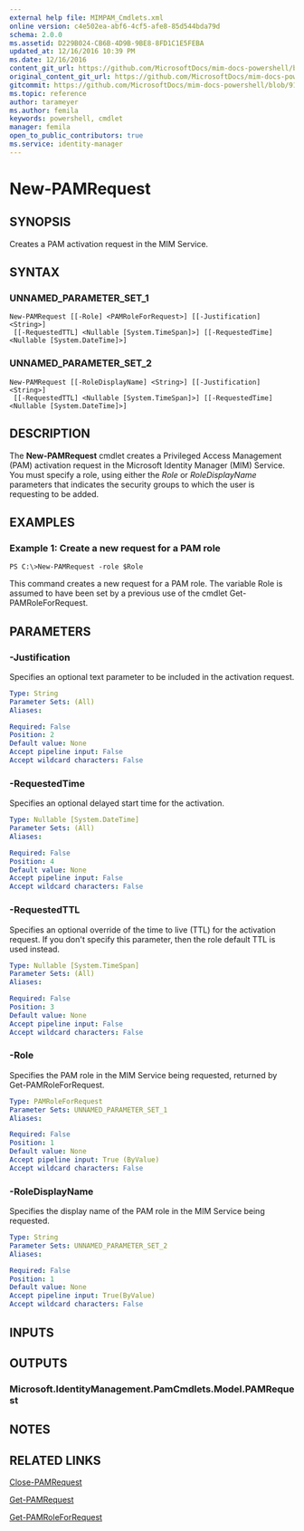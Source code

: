```yaml
---
external help file: MIMPAM_Cmdlets.xml
online version: c4e502ea-abf6-4cf5-afe8-85d544bda79d
schema: 2.0.0
ms.assetid: D229B024-CB6B-4D9B-9BE8-8FD1C1E5FEBA
updated_at: 12/16/2016 10:39 PM
ms.date: 12/16/2016
content_git_url: https://github.com/MicrosoftDocs/mim-docs-powershell/blob/master/mim-cmdlets/MicrosoftIdentityManager/vlatest/New-PAMRequest.md
original_content_git_url: https://github.com/MicrosoftDocs/mim-docs-powershell/blob/master/mim-cmdlets/MicrosoftIdentityManager/vlatest/New-PAMRequest.md
gitcommit: https://github.com/MicrosoftDocs/mim-docs-powershell/blob/91e8680653c5bbea5afddb262c8a143482b14fd5/mim-cmdlets/MicrosoftIdentityManager/vlatest/New-PAMRequest.md
ms.topic: reference
author: tarameyer
ms.author: femila
keywords: powershell, cmdlet
manager: femila
open_to_public_contributors: true
ms.service: identity-manager
---
```


# New-PAMRequest

## SYNOPSIS
Creates a PAM activation request in the MIM Service.

## SYNTAX

### UNNAMED_PARAMETER_SET_1
```
New-PAMRequest [[-Role] <PAMRoleForRequest>] [[-Justification] <String>]
 [[-RequestedTTL] <Nullable [System.TimeSpan]>] [[-RequestedTime] <Nullable [System.DateTime]>]
```

### UNNAMED_PARAMETER_SET_2
```
New-PAMRequest [[-RoleDisplayName] <String>] [[-Justification] <String>]
 [[-RequestedTTL] <Nullable [System.TimeSpan]>] [[-RequestedTime] <Nullable [System.DateTime]>]
```

## DESCRIPTION
The **New-PAMRequest** cmdlet creates a Privileged Access Management (PAM) activation request in the Microsoft Identity Manager (MIM) Service.
You must specify a role, using either the *Role* or *RoleDisplayName* parameters that indicates the security groups to which the user is requesting to be added.

## EXAMPLES

### Example 1: Create a new request for a PAM role
```
PS C:\>New-PAMRequest -role $Role
```

This command creates a new request for a PAM role. 
The variable Role is assumed to have been set by a previous use of the cmdlet Get-PAMRoleForRequest.

## PARAMETERS

### -Justification
Specifies an optional text parameter to be included in the activation request.

```yaml
Type: String
Parameter Sets: (All)
Aliases: 

Required: False
Position: 2
Default value: None
Accept pipeline input: False
Accept wildcard characters: False
```

### -RequestedTime
Specifies an optional delayed start time for the activation.

```yaml
Type: Nullable [System.DateTime]
Parameter Sets: (All)
Aliases: 

Required: False
Position: 4
Default value: None
Accept pipeline input: False
Accept wildcard characters: False
```

### -RequestedTTL
Specifies an optional override of the time to live (TTL) for the activation request.
If you don't specify this parameter, then the role default TTL is used instead.

```yaml
Type: Nullable [System.TimeSpan]
Parameter Sets: (All)
Aliases: 

Required: False
Position: 3
Default value: None
Accept pipeline input: False
Accept wildcard characters: False
```

### -Role
Specifies the PAM role in the MIM Service being requested, returned by Get-PAMRoleForRequest.

```yaml
Type: PAMRoleForRequest
Parameter Sets: UNNAMED_PARAMETER_SET_1
Aliases: 

Required: False
Position: 1
Default value: None
Accept pipeline input: True (ByValue)
Accept wildcard characters: False
```

### -RoleDisplayName
Specifies the display name of the PAM role in the MIM Service being requested.

```yaml
Type: String
Parameter Sets: UNNAMED_PARAMETER_SET_2
Aliases: 

Required: False
Position: 1
Default value: None
Accept pipeline input: True(ByValue)
Accept wildcard characters: False
```

## INPUTS

## OUTPUTS

### Microsoft.IdentityManagement.PamCmdlets.Model.PAMRequest

## NOTES

## RELATED LINKS

[Close-PAMRequest](xref:MicrosoftIdentityManager/vlatest/Close-PAMRequest.md)

[Get-PAMRequest](xref:MicrosoftIdentityManager/vlatest/Get-PAMRequest.md)

[Get-PAMRoleForRequest](xref:MicrosoftIdentityManager/vlatest/Get-PAMRoleForRequest.md)




